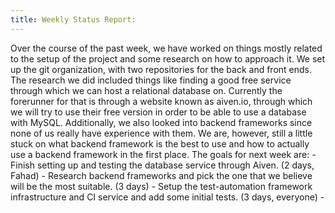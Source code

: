 ```yaml
---
title: Weekly Status Report:
---
```


  Over the course of the past week, we have worked on things mostly related to the setup of the project and some research on how to approach it. We set up the git organization, with two repositories for the back and front ends.
The research we did included things like finding a good free service through which we can host a relational database on. Currently the forerunner for that is through a website known as aiven.io, through which we will try to use their
free version in order to be able to use a database with MySQL. Additionally, we also looked into backend frameworks since none of us really have experience with them. We are, however, still a little stuck on what backend framework is
the best to use and how to actually use a backend framework in the first place.
  The goals for next week are:
    - Finish setting up and testing the database service through Aiven. (2 days, Fahad)
    - Research backend frameworks and pick the one that we believe will be the most suitable. (3 days)
    - Setup the test-automation framework infrastructure and CI service and add some initial tests. (3 days, everyone)
    - 
